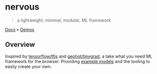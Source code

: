 # nervous
> a lightweight, minimal, modular, ML framework

[Docs](https://nervous-docs.vercel.app) • [Demos](https://nervous-demos.vercel.app)

## Overview

Inspired by [tensorflow/tfjs](https://github.com/tensorflow/tfjs) and
[geohot/tinygrad](https://github.com/geohot/tinygrad), a take what you
need ML framework for the browser. Providing [example models](https://nervous-demos.vercel.app) and the tooling
to easily create your own.
